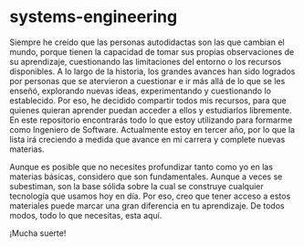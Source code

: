 # systems-engineering
Siempre he creído que las personas autodidactas son las que cambian el mundo, porque tienen la capacidad de tomar sus propias observaciones de su aprendizaje, cuestionando las limitaciones del entorno o los recursos disponibles. A lo largo de la historia, los grandes avances han sido logrados por personas que se atervieron a cuestionar e ir más allá de lo que se les enseñó, explorando nuevas ideas, experimentando y cuestionando lo establecido. Por eso, he decidido compartir todos mis recursos, para que quienes quieran aprender puedan acceder a ellos y estudiarlos libremente. En este repositorio encontrarás todo lo que estoy utilizando para formarme como Ingeniero de Software. Actualmente estoy en tercer año, por lo que la lista irá creciendo a medida que avance en mi carrera y complete nuevas materias.

Aunque es posible que no necesites profundizar tanto como yo en las materias básicas, considero que son fundamentales. Aunque a veces se subestiman, son la base sólida sobre la cual se construye cualquier tecnología que usamos hoy en día. Por eso, creo que tener acceso a estos materiales puede marcar una gran diferencia en tu aprendizaje. De todos modos, todo lo que necesitas, esta aquí.

¡Mucha suerte!
